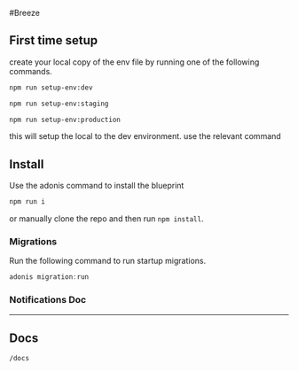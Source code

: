 #Breeze

## First time setup

create your local copy of the env file by running one of the following commands.

```bash
npm run setup-env:dev
```
```bash
npm run setup-env:staging
```
```bash
npm run setup-env:production
```

this will setup the local to the dev environment. use the relevant command

## Install

Use the adonis command to install the blueprint

```bash
npm run i
```

or manually clone the repo and then run `npm install`.

### Migrations

Run the following command to run startup migrations.

```js
adonis migration:run
```

### Notifications Doc

---

Docs
---
```/docs```
